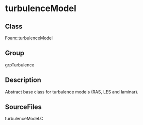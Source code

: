 # turbulenceModel 
## Class
Foam::turbulenceModel

## Group
grpTurbulence

## Description
Abstract base class for turbulence models (RAS, LES and laminar).

## SourceFiles
turbulenceModel.C

